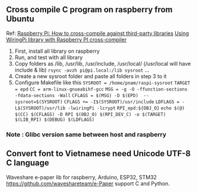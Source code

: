 ## Cross compile C program on raspberry from Ubuntu 
Ref: [Raspberry Pi: How to cross-compile against third-party libraries](https://deardevices.com/2019/12/25/raspberry-pi-sysroot/)
[Using WiringPi library with Raspberry PI cross-compiler](https://visualgdb.com/tutorials/raspberry/wiringPi/)
1. First, install all library on raspberry
2. Run, and test with all library
3. Copy folders as /lib, /usr/lib, /usr/include, /usr/local/ (/usr/local will have include & lib)
`rsync -avzh pi@pi.local:/lib sysroot` ...
4. Create a new sysroot folder and paste all folders in step 3 to it 
5. Configure Makefile like this 
`SYSROOT = /home/pnam/raspi-sysroot`
`TARGET = epd`
`CC = arm-linux-gnueabihf-gcc`
`MSG = -g -O -ffunction-sections -fdata-sections -Wall` 
`CFLAGS = $(MSG) -D $(EPD)  --sysroot=$(SYSROOT)`
`CFLAGS += -I$(SYSROOT)/usr/include` 
`LDFLAGS = -L$(SYSROOT)/usr/lib -lwiringPi -lcrypt`
`RPI_epd:${OBJ_O}`
	`echo $(@)`
	`$(CC) $(CFLAGS) -D RPI $(OBJ_O) $(RPI_DEV_C) -o $(TARGET) $(LIB_RPI) $(DEBUG) $(LDFLAGS)`	
### Note : Glibc version same between host and raspberry 

## Convert font to Vietnamese need Unicode UTF-8 C language
Waveshare e-paper lib for raspberry, Arduino, ESP32, STM32 https://github.com/waveshareteam/e-Paper support C and Python.
